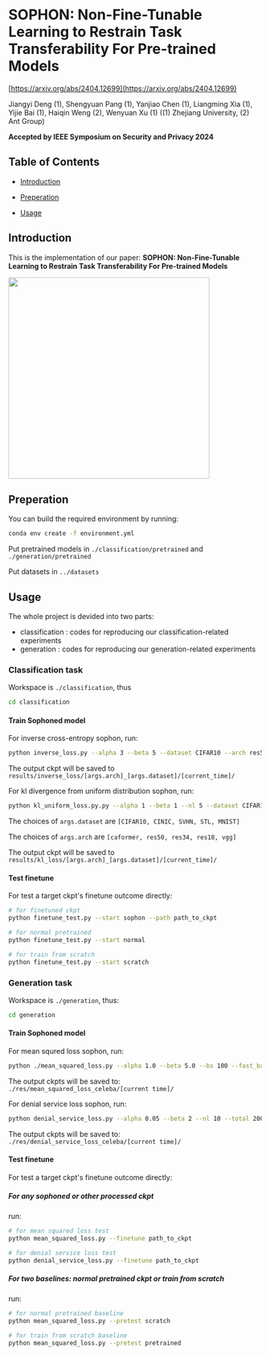 # SOPHON: Non-Fine-Tunable Learning to Restrain Task Transferability For Pre-trained Models

[https://arxiv.org/abs/2404.12699](https://arxiv.org/abs/2404.12699)

Jiangyi Deng (1), Shengyuan Pang (1), Yanjiao Chen (1), Liangming Xia (1), Yijie Bai (1), Haiqin Weng (2), Wenyuan Xu (1) ((1) Zhejiang University, (2) Ant Group)

**Accepted by IEEE Symposium on Security and Privacy 2024**

## Table of Contents
+ [Introduction](https://github.com/Sophon-NonFinetunableLearning/Sophon/blob/main/Readme.md#introduction)
 
+ [Preperation](https://github.com/Sophon-NonFinetunableLearning/Sophon/blob/main/Readme.md#preperation)

+ [Usage](https://github.com/Sophon-NonFinetunableLearning/Sophon/blob/main/Readme.md#usage)


## Introduction
This is the implementation of our paper: **SOPHON: Non-Fine-Tunable Learning to Restrain Task Transferability
For Pre-trained Models**

<img src="https://github.com/Sophon-NonFinetunableLearning/Sophon/blob/main/sophon.png" width="400" align="center"/>




## Preperation

You can build the required environment  by running:

```bash
conda env create -f environment.yml
```
Put pretrained models in ``./classification/pretrained`` and ``./generation/pretrained``

Put datasets in ``../datasets``


## Usage

The whole project is devided into two parts: 	

+ classification : codes for reproducing our classification-related experiments
+ generation : codes for reproducing our generation-related experiments



### Classification task

Workspace is ``./classification``, thus

```bash
cd classification
```

#### Train Sophoned model

For inverse cross-entropy sophon, run:

```bash
python inverse_loss.py --alpha 3 --beta 5 --dataset CIFAR10 --arch res50
```

The output ckpt will be saved to `results/inverse_loss/[args.arch]_[args.dataset]/[current_time]/`

For kl divergence from uniform distribution sophon, run:

```bash
python kl_uniform_loss.py.py --alpha 1 --beta 1 --nl 5 --dataset CIFAR10 --arch res50
```

The choices of ``args.dataset`` are ``[CIFAR10, CINIC, SVHN, STL, MNIST]``

The choices of ``args.arch`` are ``[caformer, res50, res34, res18, vgg]``

The output ckpt will be saved to `results/kl_loss/[args.arch]_[args.dataset]/[current_time]/`



#### Test finetune

For test a target ckpt's finetune outcome directly:

```bash
# for finetuned ckpt
python finetune_test.py --start sophon --path path_to_ckpt

# for normal pretrained
python finetune_test.py --start normal

# for train from scratch
python finetune_test.py --start scratch
```



### Generation task

Workspace is ``./generation``, thus:

```bash
cd generation
```

#### Train Sophoned model

For mean squred loss sophon, run:

```bash
python ./mean_squared_loss.py --alpha 1.0 --beta 5.0 --bs 100 --fast_batches 50 --ml 1 --nl 1
```

The output ckpts will be saved to: `./res/mean_squared_loss_celeba/[current time]/`

For denial service loss sophon, run:

```bash
python denial_service_loss.py --alpha 0.05 --beta 2 --nl 10 --total 200
```

The output ckpts will be saved to: `./res/denial_service_loss_celeba/[current time]/`



#### Test finetune

For test a target ckpt's finetune outcome directly:

##### For any sophoned or other processed ckpt

run:

 ```bash
 # for mean squared loss test
 python mean_squared_loss.py --finetune path_to_ckpt 
 
 # for denial service loss test
 python denial_service_loss.py --finetune path_to_ckpt  
 ```

##### For two baselines: normal pretrained ckpt or train from scratch

run:

```bash
# for normal pretrained baseline
python mean_squared_loss.py --pretest scratch

# for train from scratch baseline
python mean_squared_loss.py --pretest pretrained
```










